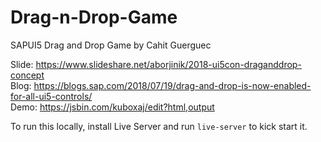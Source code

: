 # Drag-n-Drop-Game
SAPUI5 Drag and Drop Game by Cahit Guerguec

Slide: https://www.slideshare.net/aborjinik/2018-ui5con-draganddrop-concept </br>
Blog: https://blogs.sap.com/2018/07/19/drag-and-drop-is-now-enabled-for-all-ui5-controls/ </br>
Demo: https://jsbin.com/kuboxaj/edit?html,output </br>

To run this locally, install Live Server and run <code>live-server</code> to kick start it.
